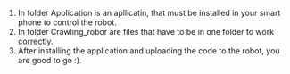 1) In folder Application is an apllicatin, that must be installed in your smart phone to control the robot.
2) In folder Crawling_robor are files that have to be in one folder to work correctly.
3) After installing the application and uploading the code to the robot, you are good to go :).
